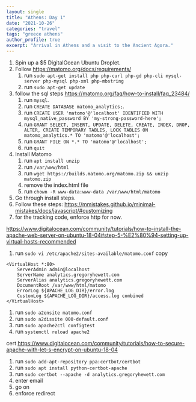 ```yaml
---
layout: single
title: "Athens: Day 1"
date: "2021-10-26"
categories: "travel"
tags: "greece athens"
author_profile: true
excerpt: "Arrival in Athens and a visit to the Ancient Agora."
---
```


1. Spin up a $5 DigitalOcean Ubuntu Droplet.
1. Follow https://matomo.org/docs/requirements/
   1. run `sudo apt-get install php php-curl php-gd php-cli mysql-server php-mysql php-xml php-mbstring`
   1. run `sudo apt-get update`
1. follow the sql steps https://matomo.org/faq/how-to-install/faq_23484/
   1. run `mysql`.
   1. run `CREATE DATABASE matomo_analytics;`.
   1. run `CREATE USER 'matomo'@'localhost' IDENTIFIED WITH mysql_native_password BY 'my-strong-password-here';`
   1. run `GRANT SELECT, INSERT, UPDATE, DELETE, CREATE, INDEX, DROP, ALTER, CREATE TEMPORARY TABLES, LOCK TABLES ON matomo_analytics.* TO 'matomo'@'localhost';`
   1. run `GRANT FILE ON *.* TO 'matomo'@'localhost';`
   1. run `quit`
1. Install Matomo
   1. run `apt install unzip`
   1. run `/var/www/html`
   1. run `wget https://builds.matomo.org/matomo.zip && unzip matomo.zip`
   1. remove the index.html file
   1. run `chown -R www-data:www-data /var/www/html/matomo`
1. Go through install steps.
1. Follow these steps: https://mmistakes.github.io/minimal-mistakes/docs/javascript/#customizing
1. for the tracking code, enforce http for now.

https://www.digitalocean.com/community/tutorials/how-to-install-the-apache-web-server-on-ubuntu-18-04#step-5-%E2%80%94-setting-up-virtual-hosts-recommended

1. run `sudo vi /etc/apache2/sites-available/matomo.conf`
   copy

```
<VirtualHost *:80>
    ServerAdmin admin@localhost
    ServerName analytics.gregoryhewett.com
    ServerAlias analytics.gregoryhewett.com
    DocumentRoot /var/www/html/matomo
    ErrorLog ${APACHE_LOG_DIR}/error.log
    CustomLog ${APACHE_LOG_DIR}/access.log combined
</VirtualHost>
```

1. run `sudo a2ensite matomo.conf`
1. run `sudo a2dissite 000-default.conf`
1. run `sudo apache2ctl configtest`
1. run `systemctl reload apache2`

cert
https://www.digitalocean.com/community/tutorials/how-to-secure-apache-with-let-s-encrypt-on-ubuntu-18-04

1. run `sudo add-apt-repository ppa:certbot/certbot`
1. run `sudo apt install python-certbot-apache`
1. run `sudo certbot --apache -d analytics.gregoryhewett.com`
1. enter email
1. go on
1. enforce redirect
